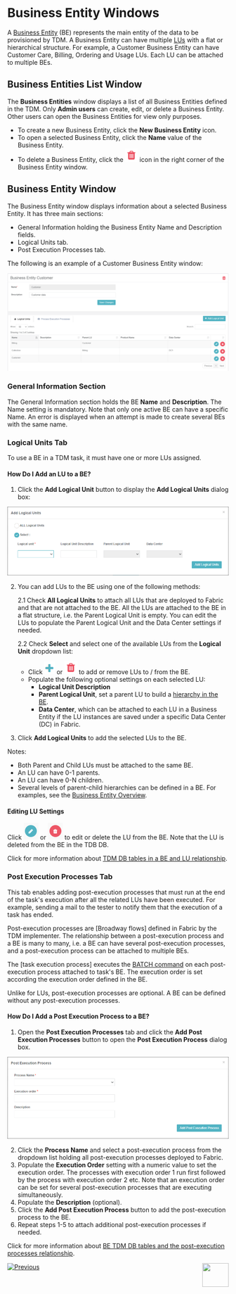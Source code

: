 # Business Entity Windows 

A [Business Entity](/articles/TDM/tdm_overview/03_business_entity_overview.md) (BE) represents the main entity of the data to be provisioned by TDM. A Business Entity can have multiple [LUs](/articles/03_logical_units/01_LU_overview.md) with a flat or  hierarchical structure. For example, a Customer Business Entity can have Customer Care, Billing, Ordering and Usage LUs. Each LU can be attached to multiple BEs.

## Business Entities List Window  

The **Business Entities** window displays a list of all Business Entities defined in the TDM.  Only **Admin users** can create, edit, or delete a Business Entity. Other users can open the Business Entities for view only purposes.

-   To create a new Business Entity, click the **New Business Entity** icon.
-   To open a selected Business Entity, click the **Name** value of the Business Entity.
-   To delete a Business Entity, click the ![be_Example](images/delete_icon.png) icon in the right corner of the Business Entity window.

## Business Entity Window    

The Business Entity window displays information about a selected Business Entity. It has three main sections:

- General Information holding the Business Entity Name and Description fields.
- Logical Units tab.
- Post Execution Processes tab.

The following is an example of a Customer Business Entity window:

![be_Example](images/tdm_gui_customer_be.png)



### General Information Section 

The General Information section holds the BE **Name** and **Description**. The Name setting is mandatory. Note that only one active BE can have a specific Name. An error is displayed when an attempt is made to create several BEs with the same name.

### Logical Units Tab 

To use a BE in a TDM task, it must have one or more LUs assigned.

#### How Do I Add an LU to a BE? 

1. Click the **Add Logical Unit** button to display the **Add Logical Units** dialog box:

![be_Example](images/BE_add_lu_window.png)

2. You can add LUs to the BE using one of the following methods: 

   2.1 Check **All Logical Units** to attach all LUs that are deployed to Fabric and that are not attached to the BE. All the LUs are attached to the BE in a flat structure, i.e. the Parent Logical Unit is empty. You can edit the LUs to populate the Parent Logical Unit and the Data Center settings if needed.

   2.2 Check **Select** and select one of the available LUs from the **Logical Unit** dropdown list:

   - Click ![be_plus](images/plus_icon.png) or ![be_delete](images/delete_icon.png) to add or remove LUs to / from the BE. 
   - Populate the following optional settings on each selected LU:
     - **Logical Unit Description**
     - **Parent Logical Unit**,  set a parent LU to build a [hierarchy in the BE](/articles/TDM/tdm_overview/03_business_entity_overview.md). 
     - **Data Center**, which can be attached to each LU in a Business Entity if the LU instances are saved under a specific Data Center (DC) in Fabric.
 3. Click **Add Logical Units** to add the selected LUs to the BE.

Notes:
 - Both Parent and Child LUs must be attached to the same BE.
 -  An LU can have 0-1 parents.
 -  An LU can have 0-N children.
  - Several levels of parent-child hierarchies can be defined in a BE. For examples, see the [Business Entity Overview](/articles/TDM/tdm_overview/03_business_entity_overview.md).

#### Editing LU Settings

Click ![be_edit](images/be_edit_icon.png) or ![be_delete](images/be_delete_icon.png) to edit or delete the LU from the BE. Note that the LU is deleted from the BE in the TDB DB. 

Click for more information about [TDM DB tables in a BE  and LU relationship](06_be_product_tdmdb_tables.md).



### Post Execution Processes Tab

This tab enables adding post-execution processes that must run at the end of the task's execution after all the related LUs have been executed. For example, sending a mail to the tester to notify them that the execution of a task has ended. 

Post-execution processes are [Broadway flows] defined in Fabric by the TDM implementer. The relationship between a post-execution process and a BE is many to many, i.e. a BE can have several post-execution processes, and a post-execution process can be attached to multiple BEs. 

The [task execution process] executes the [BATCH command](/articles/20_jobs_and_batch_services/15_batch_broadway_commands.md) on each post-execution process attached to task's BE. The execution order is set according the execution order defined in the BE.

Unlike for LUs, post-execution processes are optional. A BE can be defined without any post-execution processes.

#### How Do I Add a Post Execution Process to a BE? 

1. Open the **Post Execution Processes** tab and click the **Add Post Execution Processes** button to open the **Post Execution Process** dialog box.  

![be_Example](images/be_post_execution_processes_window.png)

2. Click the **Process Name** and select a post-execution process from the dropdown list holding all post-execution processes deployed to Fabric.
3. Populate the **Execution Order** setting with a numeric value to set the execution order. The processes with execution order 1 run first followed by the process with execution order 2 etc. Note that an execution order can be set for several post-execution processes that are executing simultaneously.
4. Populate the **Description** (optional).
5. Click the **Add Post Execution Process** button to add the post-execution process to the BE.
6. Repeat steps 1-5 to attach additional post-execution processes if needed.

  

Click for more information about [BE TDM DB tables and the post-execution processes relationship](06_be_product_tdmdb_tables.md).

 

  [![Previous](/articles/images/Previous.png)](03_tdm_gui_data_centers_window.md)[<img align="right" width="60" height="54" src="/articles/images/Next.png">](05_tdm_gui_product_window.md)


